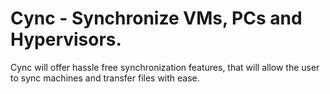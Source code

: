 # Cync - Synchronize VMs, PCs and Hypervisors.
Cync will offer hassle free synchronization features, that will allow the user to sync machines and transfer files with ease.
